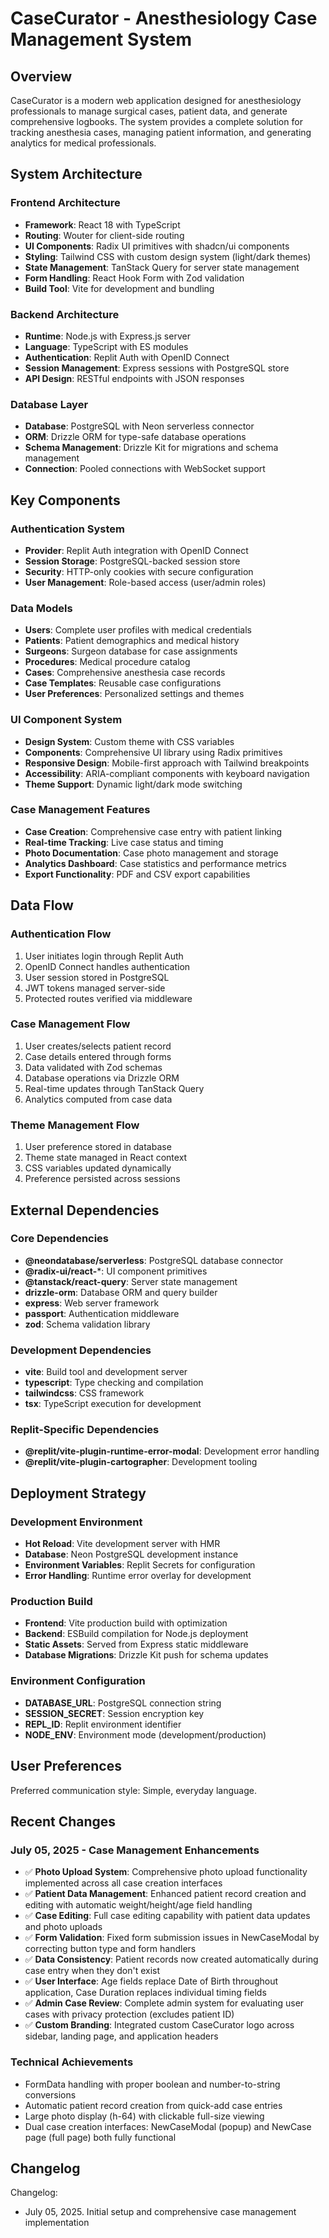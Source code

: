 # CaseCurator - Anesthesiology Case Management System

## Overview

CaseCurator is a modern web application designed for anesthesiology professionals to manage surgical cases, patient data, and generate comprehensive logbooks. The system provides a complete solution for tracking anesthesia cases, managing patient information, and generating analytics for medical professionals.

## System Architecture

### Frontend Architecture
- **Framework**: React 18 with TypeScript
- **Routing**: Wouter for client-side routing
- **UI Components**: Radix UI primitives with shadcn/ui components
- **Styling**: Tailwind CSS with custom design system (light/dark themes)
- **State Management**: TanStack Query for server state management
- **Form Handling**: React Hook Form with Zod validation
- **Build Tool**: Vite for development and bundling

### Backend Architecture
- **Runtime**: Node.js with Express.js server
- **Language**: TypeScript with ES modules
- **Authentication**: Replit Auth with OpenID Connect
- **Session Management**: Express sessions with PostgreSQL store
- **API Design**: RESTful endpoints with JSON responses

### Database Layer
- **Database**: PostgreSQL with Neon serverless connector
- **ORM**: Drizzle ORM for type-safe database operations
- **Schema Management**: Drizzle Kit for migrations and schema management
- **Connection**: Pooled connections with WebSocket support

## Key Components

### Authentication System
- **Provider**: Replit Auth integration with OpenID Connect
- **Session Storage**: PostgreSQL-backed session store
- **Security**: HTTP-only cookies with secure configuration
- **User Management**: Role-based access (user/admin roles)

### Data Models
- **Users**: Complete user profiles with medical credentials
- **Patients**: Patient demographics and medical history
- **Surgeons**: Surgeon database for case assignments
- **Procedures**: Medical procedure catalog
- **Cases**: Comprehensive anesthesia case records
- **Case Templates**: Reusable case configurations
- **User Preferences**: Personalized settings and themes

### UI Component System
- **Design System**: Custom theme with CSS variables
- **Components**: Comprehensive UI library using Radix primitives
- **Responsive Design**: Mobile-first approach with Tailwind breakpoints
- **Accessibility**: ARIA-compliant components with keyboard navigation
- **Theme Support**: Dynamic light/dark mode switching

### Case Management Features
- **Case Creation**: Comprehensive case entry with patient linking
- **Real-time Tracking**: Live case status and timing
- **Photo Documentation**: Case photo management and storage
- **Analytics Dashboard**: Case statistics and performance metrics
- **Export Functionality**: PDF and CSV export capabilities

## Data Flow

### Authentication Flow
1. User initiates login through Replit Auth
2. OpenID Connect handles authentication
3. User session stored in PostgreSQL
4. JWT tokens managed server-side
5. Protected routes verified via middleware

### Case Management Flow
1. User creates/selects patient record
2. Case details entered through forms
3. Data validated with Zod schemas
4. Database operations via Drizzle ORM
5. Real-time updates through TanStack Query
6. Analytics computed from case data

### Theme Management Flow
1. User preference stored in database
2. Theme state managed in React context
3. CSS variables updated dynamically
4. Preference persisted across sessions

## External Dependencies

### Core Dependencies
- **@neondatabase/serverless**: PostgreSQL database connector
- **@radix-ui/react-***: UI component primitives
- **@tanstack/react-query**: Server state management
- **drizzle-orm**: Database ORM and query builder
- **express**: Web server framework
- **passport**: Authentication middleware
- **zod**: Schema validation library

### Development Dependencies
- **vite**: Build tool and development server
- **typescript**: Type checking and compilation
- **tailwindcss**: CSS framework
- **tsx**: TypeScript execution for development

### Replit-Specific Dependencies
- **@replit/vite-plugin-runtime-error-modal**: Development error handling
- **@replit/vite-plugin-cartographer**: Development tooling

## Deployment Strategy

### Development Environment
- **Hot Reload**: Vite development server with HMR
- **Database**: Neon PostgreSQL development instance
- **Environment Variables**: Replit Secrets for configuration
- **Error Handling**: Runtime error overlay for development

### Production Build
- **Frontend**: Vite production build with optimization
- **Backend**: ESBuild compilation for Node.js deployment
- **Static Assets**: Served from Express static middleware
- **Database Migrations**: Drizzle Kit push for schema updates

### Environment Configuration
- **DATABASE_URL**: PostgreSQL connection string
- **SESSION_SECRET**: Session encryption key
- **REPL_ID**: Replit environment identifier
- **NODE_ENV**: Environment mode (development/production)

## User Preferences

Preferred communication style: Simple, everyday language.

## Recent Changes

### July 05, 2025 - Case Management Enhancements
- ✅ **Photo Upload System**: Comprehensive photo upload functionality implemented across all case creation interfaces
- ✅ **Patient Data Management**: Enhanced patient record creation and editing with automatic weight/height/age field handling
- ✅ **Case Editing**: Full case editing capability with patient data updates and photo uploads
- ✅ **Form Validation**: Fixed form submission issues in NewCaseModal by correcting button type and form handlers
- ✅ **Data Consistency**: Patient records now created automatically during case entry when they don't exist
- ✅ **User Interface**: Age fields replace Date of Birth throughout application, Case Duration replaces individual timing fields
- ✅ **Admin Case Review**: Complete admin system for evaluating user cases with privacy protection (excludes patient ID)
- ✅ **Custom Branding**: Integrated custom CaseCurator logo across sidebar, landing page, and application headers

### Technical Achievements
- FormData handling with proper boolean and number-to-string conversions
- Automatic patient record creation from quick-add case entries
- Large photo display (h-64) with clickable full-size viewing
- Dual case creation interfaces: NewCaseModal (popup) and NewCase page (full page) both fully functional

## Changelog

Changelog:
- July 05, 2025. Initial setup and comprehensive case management implementation
